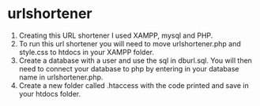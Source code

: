 # urlshortener

1. Creating this URL shortener I used XAMPP, mysql and PHP. 
2. To run this url shortener you will need to move urlshortener.php and style.css to htdocs in your XAMPP folder. 
3. Create a database with a user and use the sql in dburl.sql. You will then need to connect your database to php by entering in your database name in urlshortener.php. 
4. Create a new folder called .htaccess with the code printed and save in your htdocs folder.
